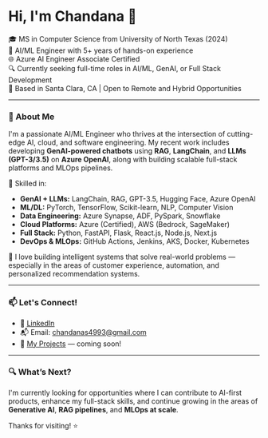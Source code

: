 <h1 >Hi, I'm Chandana 👋</h1>

<p >
  🎓 MS in Computer Science from University of North Texas (2024) <br>
  💼 AI/ML Engineer with 5+ years of hands-on experience <br>
  🌐 Azure AI Engineer Associate Certified <br>
  🔍 Currently seeking full-time roles in AI/ML, GenAI, or Full Stack Development <br>
  📍 Based in Santa Clara, CA | Open to Remote and Hybrid Opportunities
</p>

---

### 🚀 About Me

I'm a passionate AI/ML Engineer who thrives at the intersection of cutting-edge AI, cloud, and software engineering. My recent work includes developing **GenAI-powered chatbots** using **RAG**, **LangChain**, and **LLMs (GPT-3/3.5)** on **Azure OpenAI**, along with building scalable full-stack platforms and MLOps pipelines.

🔧 Skilled in:
- **GenAI + LLMs:** LangChain, RAG, GPT-3.5, Hugging Face, Azure OpenAI
- **ML/DL:** PyTorch, TensorFlow, Scikit-learn, NLP, Computer Vision
- **Data Engineering:** Azure Synapse, ADF, PySpark, Snowflake
- **Cloud Platforms:** Azure (Certified), AWS (Bedrock, SageMaker)
- **Full Stack:** Python, FastAPI, Flask, React.js, Node.js, Next.js
- **DevOps & MLOps:** GitHub Actions, Jenkins, AKS, Docker, Kubernetes

🧠 I love building intelligent systems that solve real-world problems — especially in the areas of customer experience, automation, and personalized recommendation systems.

---

### 📫 Let's Connect!

- 💼 [LinkedIn](https://www.linkedin.com/in/chandanareddy77/)
- 📬 Email: chandanas4993@gmail.com
- 🧪 [My Projects](#) — coming soon!

---

### 🔍 What’s Next?

I'm currently looking for opportunities where I can contribute to AI-first products, enhance my full-stack skills, and continue growing in the areas of **Generative AI**, **RAG pipelines**, and **MLOps at scale**.

Thanks for visiting! ⭐️



